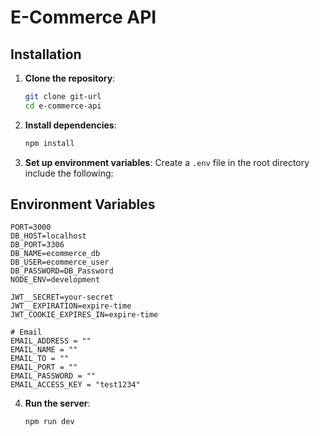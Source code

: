 # E-Commerce API

## Installation

1. **Clone the repository**:

   ```bash
   git clone git-url
   cd e-commerce-api
   ```

2. **Install dependencies**:

   ```bash
   npm install
   ```

3. **Set up environment variables**:
   Create a `.env` file in the root directory include the following:

## Environment Variables

```env BE
PORT=3000
DB_HOST=localhost
DB_PORT=3306
DB_NAME=ecommerce_db
DB_USER=ecommerce_user
DB_PASSWORD=DB_Password
NODE_ENV=development

JWT__SECRET=your-secret
JWT__EXPIRATION=expire-time
JWT_COOKIE_EXPIRES_IN=expire-time

# Email
EMAIL_ADDRESS = ""
EMAIL_NAME = ""
EMAIL_TO = ""
EMAIL_PORT = ""
EMAIL_PASSWORD = ""
EMAIL_ACCESS_KEY = "test1234"
```

4. **Run the server**:

   ```bash
   npm run dev
   ```

